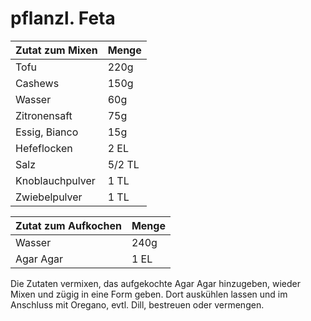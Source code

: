 # pflanzl. Feta

| Zutat zum Mixen | Menge |
| :--- | :--- |
| Tofu | 220g |
| Cashews | 150g |
| Wasser | 60g |
| Zitronensaft | 75g |
| Essig, Bianco | 15g |
| Hefeflocken | 2 EL |
| Salz | 5/2 TL |
| Knoblauchpulver | 1 TL |
| Zwiebelpulver | 1 TL |

| Zutat zum Aufkochen | Menge |
| :--- | :--- |
| Wasser | 240g |
| Agar Agar | 1 EL |

Die Zutaten vermixen, das aufgekochte Agar Agar hinzugeben, wieder Mixen und zügig in eine Form geben. Dort auskühlen lassen und im Anschluss mit Oregano, evtl. Dill, bestreuen oder vermengen.


